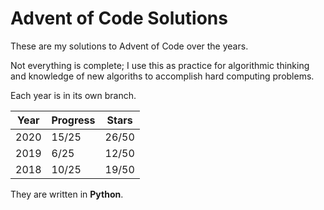 # Advent of Code Solutions

These are my solutions to Advent of Code over the years.

Not everything is complete; I use this as practice for algorithmic thinking and knowledge of new algoriths to accomplish hard computing problems.

Each year is in its own branch.

| Year | Progress | Stars |
| ---- | -------- | ----- |
| 2020 |   15/25  | 26/50 |
| 2019 |    6/25  | 12/50 |
| 2018 |   10/25  | 19/50 |

They are written in **Python**.
